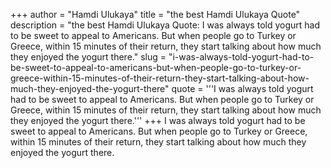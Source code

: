 +++
author = "Hamdi Ulukaya"
title = "the best Hamdi Ulukaya Quote"
description = "the best Hamdi Ulukaya Quote: I was always told yogurt had to be sweet to appeal to Americans. But when people go to Turkey or Greece, within 15 minutes of their return, they start talking about how much they enjoyed the yogurt there."
slug = "i-was-always-told-yogurt-had-to-be-sweet-to-appeal-to-americans-but-when-people-go-to-turkey-or-greece-within-15-minutes-of-their-return-they-start-talking-about-how-much-they-enjoyed-the-yogurt-there"
quote = '''I was always told yogurt had to be sweet to appeal to Americans. But when people go to Turkey or Greece, within 15 minutes of their return, they start talking about how much they enjoyed the yogurt there.'''
+++
I was always told yogurt had to be sweet to appeal to Americans. But when people go to Turkey or Greece, within 15 minutes of their return, they start talking about how much they enjoyed the yogurt there.
